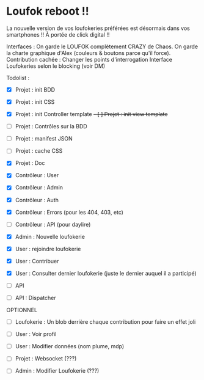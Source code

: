 # Loufok reboot !!

La nouvelle version de vos loufokeries préférées est désormais dans vos smartphones !! À portée de click digital !!

Interfaces :
On garde le LOUFOK complètement CRAZY de Chaos.
On garde la charte graphique d'Alex (couleurs & boutons parce qu'il force).
Contribution cachée : Changer les points d'interrogation
Interface Loufokeries selon le blocking (voir DM)

Todolist :

- [x] Projet : init BDD
- [x] Projet : init CSS
- [x] Projet : init Controller template
      ~~- [ ] Projet : init view template~~
- [ ] Projet : Contrôles sur la BDD
- [ ] Projet : manifest JSON
- [ ] Projet : cache CSS
- [x] Projet : Doc

- [x] Contrôleur : User
- [x] Contrôleur : Admin
- [x] Contrôleur : Auth
- [x] Contrôleur : Errors (pour les 404, 403, etc)
- [ ] Contrôleur : API (pour daylire)

- [x] Admin : Nouvelle loufokerie
- [x] User : rejoindre loufokerie
- [x] User : Contribuer
- [x] User : Consulter dernier loufokerie (juste le dernier auquel il a participé)
- [ ] API
- [ ] API : Dispatcher

OPTIONNEL

- [ ] Loufokerie : Un blob derrière chaque contribution pour faire un effet joli
- [ ] User : Voir profil
- [ ] User : Modifier données (nom plume, mdp)

- [ ] Projet : Websocket (???)
- [ ] Admin : Modifier Loufokerie (???)
